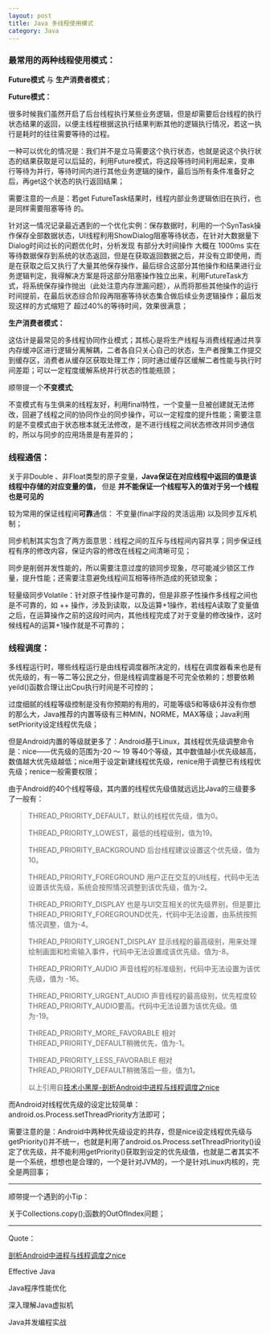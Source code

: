 ```yaml
---
layout: post
title: Java 多线程使用模式
category: Java
---
```


### 最常用的两种线程使用模式：

**Future模式** 与 **生产消费者模式**；

**Future模式：**

很多时候我们虽然开启了后台线程执行某些业务逻辑，但是却需要后台线程的执行状态结果的返回，以便主线程根据这执行结果判断其他的逻辑执行情况，若这一执行是耗时的往往需要等待的过程。

一种可以优化的情况是：我们并不是立马需要这个执行状态，也就是说这个执行状态的结果获取是可以后延的，利用Future模式，将这段等待时间利用起来，变串行等待为并行，等待时间内进行其他业务逻辑的操作，最后当所有条件准备好之后，再get这个状态的执行返回结果；

需要注意的一点是：若get FutureTask结果时，线程内部业务逻辑依旧在执行，也是同样需要阻塞等待
的。


针对这一情况记录最近遇到的一个优化实例：保存数据时，利用的一个SynTask操作保存全部数据状态，UI线程利用ShowDialog阻塞等待状态，在针对大数据量下Dialog时间过长的问题优化时，分析发现 有部分大时间操作 大概在 1000ms 实在等待数据保存到系统的状态返回，但是在获取返回数据之后，并没有立即使用，而是在获取之后又执行了大量其他保存操作，最后综合这部分其他操作和结果进行业务逻辑判定，我得解决方案是将这部分阻塞操作独立出来，利用FutureTask方式，将系统保存操作抛出（此处注意内存泄漏问题），从而将那些其他操作的运行时间提前，在最后状态综合阶段再阻塞等待状态集合做后续业务逻辑操作；最后发现这样的方式缩短了 超过40%的等待时间，效果很满意；

**生产消费者模式：**

这估计是最常见的多线程协同作业模式；其核心是将生产线程与消费线程通过共享内存缓冲区进行逻辑分离解耦，二者各自只关心自己的状态，生产者搜集工作提交到缓存区，消费者从缓存区获取处理工作；同时通过缓存区缓解二者性能与执行时间差距；可以一定程度缓解系统并行状态的性能瓶颈；




顺带提一个**不变模式**;

不变模式有与生俱来的线程友好，利用final特性，一个变量一旦被创建就无法修改，回避了线程之间的协同作业的同步操作，可以一定程度的提升性能；需要注意的是不变模式由于状态根本就无法修改，是不进行线程之间状态修改并同步通信的，所以与同步的应用场景是有差异的；




### 线程通信：

关于非Double 、非Float类型的原子变量，**Java保证在对应线程中返回的值是该线程中存储的对应变量的值，** 但是  **并不能保证一个线程写入的值对于另一个线程也是可见的** 

较为常用的保证线程间**可靠**通信：  不变量(final字段的灵活运用) 以及同步互斥机制；

同步机制其实包含了两方面意思：线程之间的互斥与线程间内容共享；同步保证线程有序的修改内容，保证内容的修改在线程之间清晰可见；

同步是削弱并发性能的，所以需要注意过度的锁同步现象，尽可能减少锁区工作量，提升性能；还需要注意避免线程间互相等待所造成的死锁现象；

轻量级同步Volatile：针对原子性操作是可靠的，但是非原子性操作多线程之间也是不可靠的，如 ++ 操作，涉及到读取，以及运算+1操作，若线程A读取了变量值之后，在运算操作之前的这段时间内，其他线程完成了对于变量的修改操作，这时候线程A的运算+1操作就是不可靠的；

### 线程调度：

多线程运行时，哪些线程运行是由线程调度器所决定的，线程在调度器看来也是有优先级的，有一等二等公民之分，但是线程调度器是不可完全依赖的；想要依赖yeild()函数合理让出Cpu执行时间是不可控的；

过度细腻的线程等级控制是没有你预期的有用的，可能等级5和等级6并没有你想的那么大，Java推荐的内置等级有三种MIN，NORME，MAX等级；Java利用setPriority设定线程优先级；

但是Android内置的等级就更多了：Android基于Linux，其线程优先级调整命令是：nice——优先级的范围为-20 ～ 19 等40个等级，其中数值越小优先级越高，数值越大优先级越低；nice用于设定新建线程优先级，renice用于调整已有线程优先级；renice一般需要权限；

由于Android的40个线程等级，其内置的线程优先级值就远远比Java的三级要多了一般有：

> THREAD_PRIORITY_DEFAULT，默认的线程优先级，值为0。
> 
> THREAD_PRIORITY_LOWEST，最低的线程级别，值为19。   
>  
>  THREAD_PRIORITY_BACKGROUND 后台线程建议设置这个优先级，值为10。   
>  
>  THREAD_PRIORITY_FOREGROUND 用户正在交互的UI线程，代码中无法设置该优先级，系统会按照情况调整到该优先级，值为-2。  
>  
>  THREAD_PRIORITY_DISPLAY 也是与UI交互相关的优先级界别，但是要比THREAD_PRIORITY_FOREGROUND优先，代码中无法设置，由系统按照情况调整，值为-4。  
>  
>  THREAD_PRIORITY_URGENT_DISPLAY 显示线程的最高级别，用来处理绘制画面和检索输入事件，代码中无法设置成该优先级。值为-8。   
>  
>  THREAD_PRIORITY_AUDIO 声音线程的标准级别，代码中无法设置为该优先级，值为 -16。   
>  
>  THREAD_PRIORITY_URGENT_AUDIO 声音线程的最高级别，优先程度较THREAD_PRIORITY_AUDIO要高。代码中无法设置为该优先级。值为-19。  
>  
>  THREAD_PRIORITY_MORE_FAVORABLE 相对THREAD_PRIORITY_DEFAULT稍微优先，值为-1。  
>  
>  THREAD_PRIORITY_LESS_FAVORABLE 相对THREAD_PRIORITY_DEFAULT稍微落后一些，值为1。
>  
>  以上引用自[技术小黑屋-剖析Android中进程与线程调度之nice](http://droidyue.com/blog/2015/09/05/android-process-and-thread-schedule-nice/)

而Android对线程优先级的设定比较简单：android.os.Process.setThreadPriority方法即可；


需要注意的是：Android中两种优先级设定的共存，但是nice设定线程优先级与getPriority()并不统一，也就是利用了android.os.Process.setThreadPriority()设定了优先级，并不能利用getPriority()获取到设定的优先级值，也就是二者其实不是一个系统，想想也是合理的，一个是针对JVM的，一个是针对Linux内核的，完全是两回事；














---

顺带提一个遇到的小Tip：

关于Collections.copy();函数的OutOfIndex问题； 


---

Quote：

[剖析Android中进程与线程调度之nice](http://droidyue.com/blog/2015/09/05/android-process-and-thread-schedule-nice/)

Effective Java

Java程序性能优化

深入理解Java虚拟机

Java并发编程实战